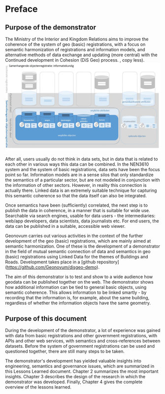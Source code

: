 # Preface

## Purpose of the demonstrator
The Ministry of the Interior and Kingdom Relations aims to improve the coherence of the system of geo (basic) registrations, with a focus on semantic harmonization of registrations and information models, and alternative methods of data exchange and updating (more central) with the Continued development in Cohesion (DiS Geo) process. , copy less).
![samenhangende objectenregistratie informatiekundig](media/samenhangendeobjectenregistratieinformatiekundig.png)

After all, users usually do not think in data sets, but in data that is related to each other in various ways this data can be combined. In the NEN3610 system and the system of basic registrations, data sets have been the focus point so far. Information models are in a sense silos that only standardize the semantics of a particular sector, but are not modeled in conjunction with the information of other sectors. However, in reality this connection is actually there. Linked data is an extremely suitable technique for capturing this semantic coherence so that the data itself can also be integrated.

Once semantics have been (sufficiently) correlated, the next step is to publish the data in coherence, in a manner that is suitable for wide use. Searchable via search engines, usable for data users - the intermediaries: web/app developers, data scientists, data journalists etc. For end users, the data can be published in a suitable, accessible web viewer.

Geonovum carries out various activities in the context of the further development of the geo (basic) registrations, which are mainly aimed at semantic harmonization. One of these is the development of a demonstrator in the field of mutual semantic connection of data and semantics in geo (basic) registrations using Linked Data for the themes of Buildings and Roads. Development takes place in a [github repository] (https://github.com/Geonovum/disgeo-demo).

The aim of this demonstrator is to test and show to a wide audience how geodata can be published together on the web. The demonstrator shows how additional information can be tied to general basic objects, using semantic coherence. This allows information to be linked smartly - by recording that the information is, for example, about the same building, regardless of whether the information objects have the same geometry.

## Purpose of this document
During the development of the demonstrator, a lot of experience was gained with data from basic registrations and other government registrations, with APIs and other web services, with semantics and cross-references between datasets. Before the system of government registrations can be used and questioned together, there are still many steps to be taken.

The demonstrator's development has yielded valuable insights into engineering, semantics and governance issues, which are summarized in this Lessons Learned document. Chapter 2 summarizes the most important insights. Chapter 3 describes the design of the research in which the demonstrator was developed. Finally, Chapter 4 gives the complete overview of the lessons learned.

